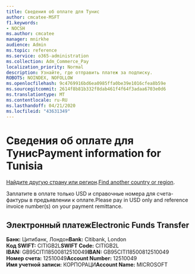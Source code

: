 ```yaml
---
title: Сведения об оплате для Тунис
author: cmcatee-MSFT
f1.keywords:
- NOCSH
ms.author: cmcatee
manager: mnirkhe
audience: Admin
ms.topic: reference
ms.service: o365-administration
ms.collection: Adm_Commerce_Pay
localization_priority: Normal
description: Узнайте, где отправить платеж за подписку.
ROBOTS: NOINDEX, NOFOLLOW
ms.openlocfilehash: 9c4769916bd6ea0985ffa0be39e1016cfea8b59e
ms.sourcegitcommit: 2614f8b81b332f8dab461f4f64f3adaa6703e0d6
ms.translationtype: MT
ms.contentlocale: ru-RU
ms.lasthandoff: 04/21/2020
ms.locfileid: "43631349"
---
```

# <a name="payment-information-for-tunisia"></a><span data-ttu-id="a80b5-103">Сведения об оплате для Тунис</span><span class="sxs-lookup"><span data-stu-id="a80b5-103">Payment information for Tunisia</span></span>

<span data-ttu-id="a80b5-104">[Найдите другую страну или регион](../billing-and-payments/pay-for-your-subscription.md).</span><span class="sxs-lookup"><span data-stu-id="a80b5-104">[Find another country or region](../billing-and-payments/pay-for-your-subscription.md).</span></span> <!--This should go to the parent "Pay for your Microsoft 365 for business subscription" topic-->

<span data-ttu-id="a80b5-105">Заплатите в оплате только USD и справочные номера для счета-фактуры в предъявлении к оплате.</span><span class="sxs-lookup"><span data-stu-id="a80b5-105">Please pay in USD only and reference invoice number(s) on your payment remittance.</span></span>

## <a name="electronic-funds-transfer"></a><span data-ttu-id="a80b5-106">Электронный платеж</span><span class="sxs-lookup"><span data-stu-id="a80b5-106">Electronic Funds Transfer</span></span>

<span data-ttu-id="a80b5-107">**Банк:** Цитибанк, Лондон</span><span class="sxs-lookup"><span data-stu-id="a80b5-107">**Bank:** Citibank, London</span></span>  
<span data-ttu-id="a80b5-108">**Код SWIFT:** CITIGB2L</span><span class="sxs-lookup"><span data-stu-id="a80b5-108">**SWIFT Code:** CITIGB2L</span></span>  
<span data-ttu-id="a80b5-109">**IBAN:** GB95CITI18500812510049</span><span class="sxs-lookup"><span data-stu-id="a80b5-109">**IBAN:** GB95CITI18500812510049</span></span>  
<span data-ttu-id="a80b5-110">**Номер счета:** 12510049</span><span class="sxs-lookup"><span data-stu-id="a80b5-110">**Account Number:** 12510049</span></span>  
<span data-ttu-id="a80b5-111">**Имя учетной записи:** КОРПОРАЦИ</span><span class="sxs-lookup"><span data-stu-id="a80b5-111">**Account Name:** MICROSOFT</span></span>  



